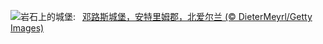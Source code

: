 ![](https://www.bing.com/th?id=OHR.DunluceIreland_ZH-CN2412229757_UHD.jpg&w=1000)岩石上的城堡:&nbsp;&ensp;[邓路斯城堡，安特里姆郡，北爱尔兰 (© DieterMeyrl/Getty Images)](https://www.bing.com/th?id=OHR.DunluceIreland_ZH-CN2412229757_UHD.jpg)
<br><br/>
